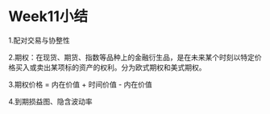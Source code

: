 # Week11小结

1.配对交易与协整性

2.期权：在现货、期货、指数等品种上的金融衍生品，是在未来某个时刻以特定价格买入或卖出某项标的资产的权利。分为欧式期权和美式期权。

3.期权价格 = 内在价值 + 时间价值 - 内在价值

4.到期损益图、隐含波动率
